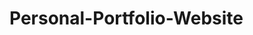 # Personal-Portfolio-Website

<!-- Create Start Page -->
<!-- Start To Header -->
<!-- After The Start Of The Project, I Decided To Make It a Jack Sparrow Page -->
<!-- HOME Completed -->
<!-- ABOUT Completed -->
<!-- SKILLS Completed -->
<!-- QUALIFICATION Completed -->
<!-- SERVICES Completed -->
